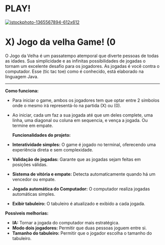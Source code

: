 # PLAY!

[    ![istockphoto-1365567894-612x612](https://github.com/user-attachments/assets/7c0c13f1-064a-421e-858e-b71b9de3dff6)
](https://www.google.com/imgres?imgurl=https%3A%2F%2Fmedia.istockphoto.com%2Fid%2F1455657204%2Fpt%2Fvetorial%2Fvector-hand-drawn-noughts-and-crosses.jpg%3Fs%3D612x612%26w%3D0%26k%3D20%26c%3DDNrNjAS1liYyLs7OBR58l6Fk3o-PQRq7bG2k82Xpr78%3D&tbnid=igUthU6ggv5q3M&vet=10CAQQxiAoAmoXChMI-NGCtOOoigMVAAAAAB0AAAAAEAY..i&imgrefurl=https%3A%2F%2Fwww.istockphoto.com%2Fbr%2Ffotos%2Fjogo-da-velha&docid=sC2AGYQwYQbUAM&w=612&h=612&itg=1&q=foto%20de%20jogo%20da%20velha%20jpg&ved=0CAQQxiAoAmoXChMI-NGCtOOoigMVAAAAAB0AAAAAEAY)



 
 #                                     X) Jogo da velha Game! (0
   O Jogo da Velha é um passatempo atemporal que diverte pessoas de todas as idades. Sua simplicidade e as infinitas possibilidades de jogadas o tornam um excelente desafio para os jogadores. As jogadas é você contra o computador. Esse (tic tac toe) como é conhecido, está elaborado na linguagem Java.

  ---

**Como funciona:**

   - Para iniciar o game, ambos os jogadores tem que optar entre 2 símbolos onde o mesmo irá representá-lo na partida (X) ou (0).
   - Ao iniciar, cada um faz a sua jogada até que um deles complete, uma linha, uma diagonal ou coluna em sequencia, e vença a jogada. Ou termine em empate.

     **Funcionalidades do projeto:**

- **Interatividade simples:** O game é jogado no terminal, oferecendo uma experiência direta e sem complexidade.
- **Validação de jogadas:** Garante que as jogadas sejam feitas em posições válidas.
- **Sistema de vitória e empate:** Detecta automaticamente quando há um vencedor ou empate.
- **Jogada automática do Computador:** O computador realiza jogadas automáticas simples.
- **Exibir tabuleiro:** O tabuleiro é atualizado e exibido a cada jogada.

 **Possiveis melhorias:**

 - **IA:** Tornar a jogada do computador mais estratégica.
- **Modo dois jogadores:** Permitir que duas pessoas joguem entre si.
- **Tamanho do tabuleiro:** Permitir que o jogador escolha o tamanho do tabuleiro.


